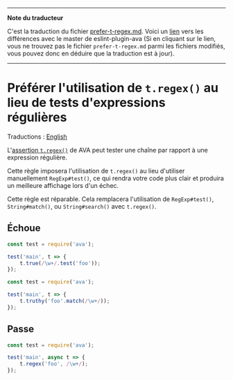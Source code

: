 ___
**Note du traducteur**

C'est la traduction du fichier [prefer-t-regex.md](https://github.com/avajs/eslint-plugin-ava/blob/master/docs/rules/prefer-t-regex.md). Voici un [lien](https://github.com/avajs/eslint-plugin-ava/compare/7542453058c30ebbc79c7bfeb689492fce226d8f...main#diff-9372c2f5b0ed65e5b60411abbca8bb71) vers les différences avec le master de eslint-plugin-ava (Si en cliquant sur le lien, vous ne trouvez pas le fichier `prefer-t-regex.md` parmi les fichiers modifiés, vous pouvez donc en déduire que la traduction est à jour).
___
# Préférer l'utilisation de `t.regex()` au lieu de tests d'expressions régulières

Traductions : [English](https://github.com/avajs/eslint-plugin-ava/blob/master/docs/rules/prefer-t-regex.md)

L'[assertion `t.regex()`](https://github.com/avajs/ava-docs/blob/main/fr_FR/docs/03-assertions.md#regexcontents-regex-message) de AVA peut tester une chaîne par rapport à une expression régulière.

Cette règle imposera l'utilisation de `t.regex()` au lieu d'utiliser manuellement `RegExp#test()`, ce qui rendra votre code plus clair et produira un meilleure affichage lors d'un échec.

Cette règle est réparable. Cela remplacera l'utilisation de `RegExp#test()`, `String#match()`, ou `String#search()` avec `t.regex()`.


## Échoue

```js
const test = require('ava');

test('main', t => {
	t.true(/\w+/.test('foo'));
});
```

```js
const test = require('ava');

test('main', t => {
	t.truthy('foo'.match(/\w+/));
});
```


## Passe

```js
const test = require('ava');

test('main', async t => {
	t.regex('foo', /\w+/);
});
```
